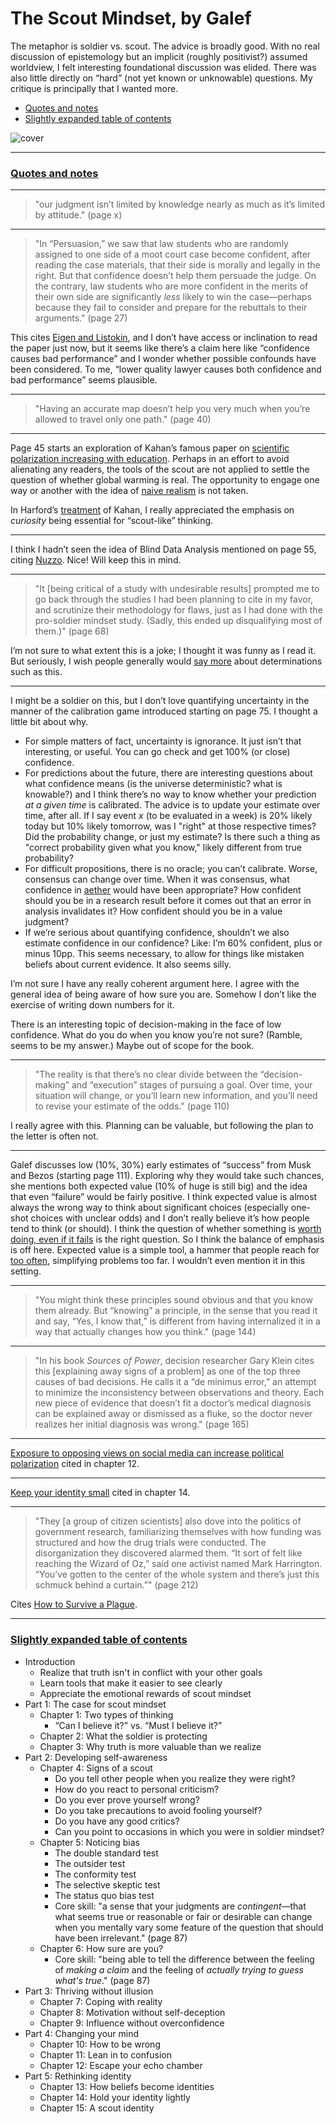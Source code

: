 # The Scout Mindset, by Galef

The metaphor is soldier vs. scout. The advice is broadly good. With no
real discussion of epistemology but an implicit (roughly positivist?)
assumed worldview, I felt interesting foundational discussion was
elided. There was also little directly on “hard” (not yet known or
unknowable) questions. My critique is principally that I wanted more.


 * [Quotes and notes](#more)
 * [Slightly expanded table of contents](#outline)


![cover](cover.jpg)


---

### <a name="more" href="#more">Quotes and notes</a>


---

> "our judgment isn’t limited by knowledge nearly as much as it’s
> limited by attitude." (page x)


---

> "In “Persuasion,” we saw that law students who are randomly assigned
> to one side of a moot court case become confident, after reading the
> case materials, that their side is morally and legally in the right.
> But that confidence doesn’t help them persuade the judge. On the
> contrary, law students who are more confident in the merits of their
> own side are significantly _less_ likely to win the case—perhaps
> because they fail to consider and prepare for the rebuttals to their
> arguments." (page 27)

This cites [Eigen and Listokin][], and I don’t have access or
inclination to read the paper just now, but it seems like there’s a
claim here like “confidence causes bad performance” and I wonder
whether possible confounds have been considered. To me, “lower quality
lawyer causes both confidence and bad performance” seems plausible.

[Eigen and Listokin]: https://www.journals.uchicago.edu/doi/abs/10.1086/667711?journalCode=jls


---

> "Having an accurate map doesn’t help you very much when you’re
> allowed to travel only one path." (page 40)


---

Page 45 starts an exploration of Kahan’s famous paper on
[scientific polarization increasing with education][]. Perhaps in an
effort to avoid alienating any readers, the tools of the scout are not
applied to settle the question of whether global warming is real. The
opportunity to engage one way or another with the idea of
[naive realism][] is not taken.

[scientific polarization increasing with education]: https://www.nature.com/articles/nclimate1547 "The polarizing impact of science literacy and numeracy on perceived climate change risks"
[naive realism]: https://en.wikipedia.org/wiki/Na%C3%AFve_realism_(psychology) "Naïve realism"


In Harford’s [treatment][] of Kahan, I really appreciated the emphasis
on _curiosity_ being essential for “scout-like” thinking.

[treatment]: https://planspace.org/20210330-how_to_make_the_world_add_up_by_harford/#golden


---

I think I hadn’t seen the idea of Blind Data Analysis mentioned on
page 55, citing [Nuzzo][]. Nice! Will keep this in mind.

[Nuzzo]: https://www.nature.com/news/how-scientists-fool-themselves-and-how-they-can-stop-1.18517


---

> "It [being critical of a study with undesirable results] prompted me
> to go back through the studies I had been planning to cite in my
> favor, and scrutinize their methodology for flaws, just as I had
> done with the pro-soldier mindset study. (Sadly, this ended up
> disqualifying most of them.)" (page 68)

I’m not sure to what extent this is a joke; I thought it was funny as
I read it. But seriously, I wish people generally would [say more][]
about determinations such as this.

[say more]: https://www.paperswithoutcode.com/


---

I might be a soldier on this, but I don’t love quantifying uncertainty
in the manner of the calibration game introduced starting on page 75.
I thought a little bit about why.

 * For simple matters of fact, uncertainty is ignorance. It just isn’t
   that interesting, or useful. You can go check and get 100% (or
   close) confidence.
 * For predictions about the future, there are interesting questions
   about what confidence means (is the universe deterministic? what is
   knowable?) and I think there’s no way to know whether your
   prediction _at a given time_ is calibrated. The advice is to update
   your estimate over time, after all. If I say event _x_ (to be
   evaluated in a week) is 20% likely today but 10% likely tomorrow,
   was I "right" at those respective times? Did the probability
   change, or just my estimate? Is there such a thing as "correct
   probability given what you know," likely different from true
   probability?
 * For difficult propositions, there is no oracle; you can’t
   calibrate. Worse, consensus can change over time. When it was
   consensus, what confidence in [aether][] would have been
   appropriate? How confident should you be in a research result
   before it comes out that an error in analysis invalidates it? How
   confident should you be in a value judgment?
 * If we’re serious about quantifying confidence, shouldn’t we also
   estimate confidence in our confidence? Like: I’m 60% confident,
   plus or minus 10pp. This seems necessary, to allow for things like
   mistaken beliefs about current evidence. It also seems silly.

[aether]: https://en.wikipedia.org/wiki/Aether_(classical_element)

I’m not sure I have any really coherent argument here. I agree with
the general idea of being aware of how sure you are. Somehow I don’t
like the exercise of writing down numbers for it.

There is an interesting topic of decision-making in the face of low
confidence. What do you do when you know you’re not sure? (Ramble,
seems to be my answer.) Maybe out of scope for the book.


---

> "The reality is that there’s no clear divide between the
> “decision-making” and “execution” stages of pursuing a goal. Over
> time, your situation will change, or you’ll learn new information,
> and you’ll need to revise your estimate of the odds." (page 110)

I really agree with this. Planning can be valuable, but following the
plan to the letter is often not.


---

Galef discusses low (10%, 30%) early estimates of “success” from Musk
and Bezos (starting page 111). Exploring why they would take such
chances, she mentions both expected value (10% of huge is still big)
and the idea that even “failure” would be fairly positive. I think
expected value is almost always the wrong way to think about
significant choices (especially one-shot choices with unclear odds)
and I don’t really believe it’s how people tend to think (or should).
I think the question of whether something is
[worth doing, even if it fails][] is the right question. So I think
the balance of emphasis is off here. Expected value is a simple tool,
a hammer that people reach for [too often][], simplifying problems too
far. I wouldn’t even mention it in this setting.

[worth doing, even if it fails]: /20181204-worth_doing_even_if_it_fails/
[too often]: /2012/06/04/expected-value-is-not-useful-for-making/


---

> "You might think these principles sound obvious and that you know
> them already. But “knowing” a principle, in the sense that you read
> it and say, “Yes, I know that,” is different from having
> internalized it in a way that actually changes how you think." (page
> 144)


---

> "In his book _Sources of Power_, decision researcher Gary Klein
> cites this [explaining away signs of a problem] as one of the top
> three causes of bad decisions. He calls it a “de minimus error,” an
> attempt to minimize the inconsistency between observations and
> theory. Each new piece of evidence that doesn’t fit a doctor’s
> medical diagnosis can be explained away or dismissed as a fluke, so
> the doctor never realizes her initial diagnosis was wrong." (page
> 165)


---

[Exposure to opposing views on social media can increase political polarization](https://www.pnas.org/content/115/37/9216) cited in chapter 12.


---

[Keep your identity small](http://www.paulgraham.com/identity.html) cited in chapter 14.


---

> "They [a group of citizen scientists] also dove into the politics of
> government research, familiarizing themselves with how funding was
> structured and how the drug trials were conducted. The
> disorganization they discovered alarmed them. “It sort of felt like
> reaching the Wizard of Oz,” said one activist named Mark Harrington.
> “You’ve gotten to the center of the whole system and there’s just
> this schmuck behind a curtain.”" (page 212)

Cites [How to Survive a Plague](https://www.penguinrandomhouse.com/books/209900/how-to-survive-a-plague-by-david-france/).


---

### <a name="outline" href="#outline">Slightly expanded table of contents</a>

 * Introduction
     * Realize that truth isn't in conflict with your other goals
     * Learn tools that make it easier to see clearly
     * Appreciate the emotional rewards of scout mindset
 * Part 1: The case for scout mindset
     * Chapter 1: Two types of thinking
         * “Can I believe it?” vs. “Must I believe it?”
     * Chapter 2: What the soldier is protecting
     * Chapter 3: Why truth is more valuable than we realize
 * Part 2: Developing self-awareness
     * Chapter 4: Signs of a scout
         * Do you tell other people when you realize they were right?
         * How do you react to personal criticism?
         * Do you ever prove yourself wrong?
         * Do you take precautions to avoid fooling yourself?
         * Do you have any good critics?
         * Can you point to occasions in which you were in soldier
           mindset?
     * Chapter 5: Noticing bias
         * The double standard test
         * The outsider test
         * The conformity test
         * The selective skeptic test
         * The status quo bias test
         * Core skill: "a sense that your judgments are
           _contingent_—that what seems true or reasonable or fair or
           desirable can change when you mentally vary some feature of
           the question that should have been irrelevant." (page 87)
     * Chapter 6: How sure are you?
         * Core skill: "being able to tell the difference between the
           feeling of _making a claim_ and the feeling of _actually
           trying to guess what's true_." (page 87)
 * Part 3: Thriving without illusion
     * Chapter 7: Coping with reality
     * Chapter 8: Motivation without self-deception
     * Chapter 9: Influence without overconfidence
 * Part 4: Changing your mind
     * Chapter 10: How to be wrong
     * Chapter 11: Lean in to confusion
     * Chapter 12: Escape your echo chamber
 * Part 5: Rethinking identity
     * Chapter 13: How beliefs become identities
     * Chapter 14: Hold your identity lightly
     * Chapter 15: A scout identity


<!-- https://twitter.com/planarrowspace/status/1388919415660548102 -->
